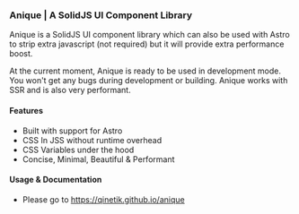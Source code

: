 ### Anique | A SolidJS UI Component Library

Anique is a SolidJS UI component library which can also be used with Astro to strip extra javascript (not required) but it will provide extra performance boost.


At the current moment, Anique is ready to be used in development mode. You won't get any bugs during development or building. Anique works with SSR and is also very performant.

#### Features

- Built with support for Astro
- CSS In JSS without runtime overhead
- CSS Variables under the hood
- Concise, Minimal, Beautiful & Performant

#### Usage & Documentation

- Please go to https://qinetik.github.io/anique

  
